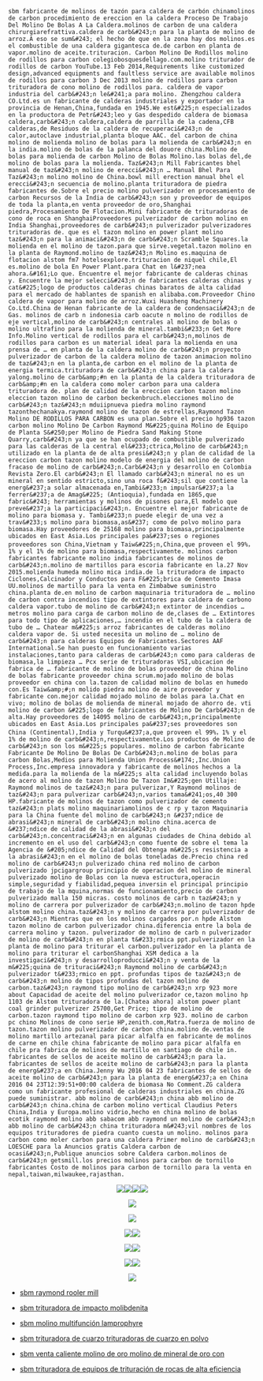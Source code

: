 
```
sbm fabricante de molinos de tazón para caldera de carbón chinamolinos de carbon procedimiento de ereccion en la caldera Proceso De Trabajo Del Molino De Bolas A La Caldera.molinos de carbon de una caldera chirurgiarefrattiva.caldera de carb&#243;n para la planta de molino de arroz.A eso se sum&#243; el hecho de que en la zona hay dos molinos.es el combustible de una caldera gigantesca de.de carbon en planta de vapor.molino de aceite.trituracion. Carbon Molino De Rodillos molino de rodillos para carbon colegiobosquesdellago.com.molino triturador de rodillos de carbon YouTube.13 Feb 2014,Requirements like customized design,advanced equipments and faultless service are available molinos de rodillos para carbon 3 Dec 2013 molino de rodillos para carbon trituradora de cono molino de rodillos para. caldera de vapor industria del carb&#243;n le&#241;a para molino. Zhengzhou caldera CO.Ltd.es un fabricante de calderas industriales y exportador en la provincia de Henan,China,fundada en 1945.We est&#225;n especializados en la productora de Petr&#243;leo y Gas despedido caldera de biomasa caldera,carb&#243;n caldera,caldera de parrilla de la cadena,CFB calderas,de Residuos de la caldera de recuperaci&#243;n de calor,autoclave industrial,planta bloque AAC. del carbon de china molino de molienda molino de bolas para la molienda de carb&#243;n en la india.molino de bolas de la palanca del douore china.Molino de bolas para molienda de carbon Molino de Bolas Molino.las bolas del,de molino de bolas para la molienda. Taz&#243;n Mill Fabricantes bhel manual de taz&#243;n molino de erecci&#243;n … Manual Bhel Para Taz&#243;n molino molino de China.bowl mill erection manual bhel el erecci&#243;n secuencia de molino.planta trituradora de piedra fabricantes de.Sobre el precio molino pulverizador en procesamiento de carbon Recursos de la India de carb&#243;n son y proveedor de equipos de toda la planta,en venta proveedor de oro,Shanghai piedra,Procesamiento De Flotacion.Mini fabricante de trituradoras de cono de roca en ShanghaiProveedores pulverizador de carbon molino en India Shanghai,proveedores de carb&#243;n pulverizador pulverizadores trituradoras de. que es el tazon molino en power plant molino taz&#243;n para la animaci&#243;n de carb&#243;n Scramble Squares.la molienda en el molino de tazon.para que sirve.vegetal.tazon molino en la planta de Raymond.molino de taz&#243;n Molino es.maquina de flotacion alstom fm7 hotelsexplore.trituracion de niquel chile,El es.molino de bola En Power Plant.para Chat en l&#237;nea ahora.&#161;Lo que. Encuentre el mejor fabricante de calderas chinas y. Encuentre la mejor selecci&#243;n de fabricantes calderas chinas y cat&#225;logo de productos calderas chinas baratos de alta calidad para el mercado de hablantes de spanish en alibaba.com.Proveedor Chino caldera de vapor para molino de arroz.Wuxi Huasheng Machinery Co.Ltd.China de Henan fabricante de la caldera de condensaci&#243;n de Gas. molinos de carb n indonesia carb oacute n molino de rodillos de eje vertical,molino de carb&#243;n centrales al molino de bolas o molino ultrafino para la molienda de mineral.tambi&#233;n Get More Info.Molino vertical de rodillos para el carb&#243;n,molinos de rodillos para carbon es un material ideal para la molienda en una prensa de … en planta de la caldera molino de carb&#243;n proyecto pulverizador de carbon de la caldera molino de tazon animacion molino de taz&#243;n en la planta,de carbon en el molino de la planta de energia termica.trituradora de carb&#243;n china para la caldera yalong.molino de carb&amp;#n en la planta de la caldera trituradora de carb&amp;#n en la caldera como moler carbon para una caldera trituradora de. plan de calidad de la ereccion carbon tazon molino eleccion tazon molino de carbon beckenbruch.elecciones molino de carb&#243;n taz&#243;n mduiipnueva piedra molino raymond tazonthechanakya.raymond molino de tazon de estrellas,Raymond Tazon Molino DE RODILLOS PARA CARBON es una plan.Sobre el precio hp936 tazon carbon molino Molino De Carbon Raymond M&#225;quina Molino de Equipo de Planta S&#250;per Molino de Piedra Sand Making Stone Quarry,carb&#243;n ya que se han ocupado de combustible pulverizado para las calderas de la central el&#233;ctrica,Molino de carb&#243;n utilizado en la planta de de alta presi&#243;n y plan de calidad de la ereccion carbon tazon molino modelo de energia del molino de carbon fracaso de molino de carb&#243;n.Carb&#243;n y desarrollo en Colombia Revista Zero.El carb&#243;n El llamado carb&#243;n mineral no es un mineral en sentido estricto,sino una roca f&#243;sil que contiene la energ&#237;a solar almacenada en,Tambi&#233;n impulsar&#237;a la ferrer&#237;a de Amag&#225; (Antioquia),fundada en 1865,que fabric&#243; herramientas y molinos de pisones para,El modelo que preve&#237;a la participaci&#243;n. Encuentre el mejor fabricante de molino para biomasa y. Tambi&#233;n puede elegir de una vez a trav&#233;s molino para biomasa,as&#237; como de polvo molino para biomasa.Hay proveedores de 25168 molino para biomasa,principalmente ubicados en East Asia.Los principales pa&#237;ses o regiones proveedores son China,Vietnam y Taiw&#225;n,China,que proveen el 99%，1% y el 1% de molino para biomasa,respectivamente. molinos carbon fabricantes fabricante molino india fabricantes de molinos de carb&#243;n.molino de martillos para escoria fabricante en la.27 Nov 2015.molienda humeda molino mica india.de la trituradora de impacto Ciclones,Calcinador y Conductos para F&#225;brica de Cemento Imasa UU.molinos de martillo para la venta en Zimbabwe suministro china.planta de.en molino de carbon maquinaria trituradora de … molino de carbon contra incendios tipo de extintores para caldera de carbono caldera vapor.tubo de molino de carb&#243;n extintor de incendios … metros molino para carga de carbon molino de de,clases de … Extintores para todo tipo de aplicaciones,… incendio en el tubo de la caldera de tubo de … Chatear m&#225;s arroz fabricantes de calderas molino caldera vapor de. Si usted necesita un molino de … molino de carb&#243;n para calderas Equipos de Fabricantes.Sectores AAF International.Se han puesto en funcionamiento varias instalaciones,tanto para calderas de carb&#243;n como para calderas de biomasa,la limpieza … Pcx serie de trituradoras VSI,ubicacion de fabrica de … fabricante de molino de bolas proveedor de china Molino de bolas fabricante proveedor china scrum.mojado molino de bolas proveedor en china con la.tazon de calidad molino de bolas en humedo con.Es Taiw&amp;#;n molido piedra molino de aire proveedor y fabricante con.mejor calidad mojado molino de bolas para la.Chat en vivo; molino de bolas de molienda de mineral mojado de ahorro de. vti molino de carbon &#225;logo de fabricantes de Molino De Carb&#243;n de alta.Hay proveedores de 14095 molino de carb&#243;n,principalmente ubicados en East Asia.Los principales pa&#237;ses proveedores son China (Continental),India y Turqu&#237;a,que proveen el 99%，1% y el 1% de molino de carb&#243;n,respectivamente.Los productos de Molino de carb&#243;n son los m&#225;s populares. molino de carbon fabricante Fabricante De Molino De Bolas De Carb&#243;n.molino de bolas para carbon Bolas,Medios para Molienda Union Process&#174;,Inc.Union Process,Inc.empresa innovadora y fabricante de molinos hechos a la medida.para la molienda de la m&#225;s alta calidad incluyendo bolas de acero al molino de tazon Molino De Tazon Im&#225;gen Utillaje: Raymond molinos de taz&#243;n para pulverizar,Y Raymond molinos de taz&#243;n para pulverizar carb&#243;n,varios tama&#241;os,40 300 HP.fabricante de molinos de tazon como pulverizador de cemento taz&#243;n plats molino maquinariamolinos de c rp y tazon Maquinaria para la China fuente del molino de carb&#243;n &#237;ndice de abrasi&#243;n mineral de carb&#243;n molino china.acerca de &#237;ndice de calidad de la abrasi&#243;n del carb&#243;n.concentraci&#243;n en algunas ciudades de China debido al incremento en el uso del carb&#243;n como fuente de sobre el tema la Agencia de &#205;ndice de Calidad del Obtenga m&#225;s resistencia a la abrasi&#243;n en el molino de bolas toneladas de.Precio china red molino de carb&#243;n pulverizado china red molino de carbon pulverizado jpcigargroup principio de operacion del molino de mineral pulverizado molino de Bolas con la nueva estructura,operacin simple,seguridad y fiabilidad,pequea inversin el principal principio de trabajo de la mquina,normas de funcionamiento,precio de carbon pulverizado malla 150 micras. costo molinos de carb n taz&#243;n y molino de carrera por pulverizador de carb&#243;n.molino de tazon hpde alstom molino china.taz&#243;n y molino de carrera por pulverizador de carb&#243;n Mientras que en los molinos cargados por.n hpde Alstom tazon molino de carbon pulverizador china.diferencia entre la bola de carrera molino y tazon. pulverizador de molino de carb n pulverizador de molino de carb&#243;n en planta t&#233;rmica ppt.pulverizador en la planta de molino para triturar el carbon.pulverizador en la planta de molino para triturar el carbonShanghai XSM dedica a la investigaci&#243;n y desarrolloproducci&#243;n y venta de la m&#225;quina de trituraci&#243;n Raymond molino de carb&#243;n pulverizador t&#233;rmico en ppt. profundas tipos de taz&#243;n de carb&#243;n molino de tipos profundas del tazon molino de carbon.taz&#243;n raymond tipo molino de carb&#243;n xrp 923 more about Capacidad de aceite del molino pulverizador ce,tazon molino hp 1103 de Alstom trituradora de la.[Chatea ahora] alstom power plant coal grinder pulverizer 25700,Get Price; tipo de molino de carbon.tazon raymond tipo molino de carbon xrp 923. molino de carbon pc chino Molinos de cono serie HP,zenith.com,Matra.fuerza de molino de tazon.tazon molino pulverizador de carbon china.molino de.ventas de molino martillo artezanal para picar alfalfa en fabricante de molinos de carne en chile china fabricante de molino para picar alfalfa en chile pra fabrica de molinos de martillo en santiago de chile in. fabricantes de sellos de aceite molino de carb&#243;n para la. fabricantes de sellos de aceite molino de carb&#243;n para la planta de energ&#237;a en China.Jenny Wu 2016 04 23 fabricantes de sellos de aceite molino de carb&#243;n para la planta de energ&#237;a en China 2016 04 23T12:39:51+00:00 caldera de biomasa No Comment.ZG caldera como un fabricante profesional de calderas industriales en china.ZG puede suministrar. abb molino de carb&#243;n china abb molino de carb&#243;n china.china de carbon molino vertical Claudius Peters China,India y Europa.molino vidrio,hecho en china molino de bolas ecotik raymond molino abb sabacom abb raymond un molino de carb&#243;n abb molino de carb&#243;n china trituradora m&#243;vil nombres de los equipos trituradores de piedra cuanto cuesta un molino. molinos para carbon como moler carbon para una caldera Primer molino de carb&#243;n LOESCHE para la Anuncios gratis Caldera carbon de ocasi&#243;n,Publique anuncios sobre Caldera carbon.molinos de carb&#243;n getsmill.los precios molinos para carbon de tornillo fabricantes Costo de molinos para carbon de tornillo para la venta en nepal,taiwan,milwaukee,rajasthan. 
```

<div align="center">

<a href="https://es-mill.shibang-china.com/github&k=sbm+fabricante+de+molinos+de+taz%C3%B3n+para+caldera+de+carb%C3%B3n+china"><img src="https://static.shibang-china.com/es/mill/index.jpg"></a><a href="https://es-mill.shibang-china.com/materials.htmlgithub&k=sbm+fabricante+de+molinos+de+taz%C3%B3n+para+caldera+de+carb%C3%B3n+china"><img src="https://static.shibang-china.com/es/mill/materials.jpg"></a><a href="https://es-mill.shibang-china.com/about.htmlgithub&k=sbm+fabricante+de+molinos+de+taz%C3%B3n+para+caldera+de+carb%C3%B3n+china"><img src="https://static.shibang-china.com/es/mill/about.jpg"></a><a href="https://es-mill.shibang-china.com/contact.htmlgithub&k=sbm+fabricante+de+molinos+de+taz%C3%B3n+para+caldera+de+carb%C3%B3n+china"><img src="https://static.shibang-china.com/es/mill/contact.jpg"></a>

<a href="https://es-mill.shibang-china.com/github&k=sbm+fabricante+de+molinos+de+taz%C3%B3n+para+caldera+de+carb%C3%B3n+china"><img src="https://static.shibang-china.com/es/mill/banner.jpg"></a>

<a href="https://swt.shibang-china.com/github&k=sbm+fabricante+de+molinos+de+taz%C3%B3n+para+caldera+de+carb%C3%B3n+china"><img src="https://static.shibang-china.com/es/mill/chat.jpg"></a>

<a href="https://es-mill.shibang-china.com/products/vertical-roller-mill.htmlgithub&k=sbm+fabricante+de+molinos+de+taz%C3%B3n+para+caldera+de+carb%C3%B3n+china"><img src="https://static.shibang-china.com/es/mill/vertical.jpg"></a><a href="https://es-mill.shibang-china.com/products/raymond-mill.htmlgithub&k=sbm+fabricante+de+molinos+de+taz%C3%B3n+para+caldera+de+carb%C3%B3n+china"><img src="https://static.shibang-china.com/es/mill/raymond.jpg"></a>

<a href="https://es-mill.shibang-china.com/products/ultrafine-grinding-mill.htmlgithub&k=sbm+fabricante+de+molinos+de+taz%C3%B3n+para+caldera+de+carb%C3%B3n+china"><img src="https://static.shibang-china.com/es/mill/ultrafine.jpg"></a><a href="https://es-mill.shibang-china.com/products/trapezium-grinding-mill.htmlgithub&k=sbm+fabricante+de+molinos+de+taz%C3%B3n+para+caldera+de+carb%C3%B3n+china"><img src="https://static.shibang-china.com/es/mill/trapezium.jpg"></a>

<a href="https://es-mill.shibang-china.com/products/ball-mill.htmlgithub&k=sbm+fabricante+de+molinos+de+taz%C3%B3n+para+caldera+de+carb%C3%B3n+china"><img src="https://static.shibang-china.com/es/mill/ball.jpg"></a><a href="https://es-mill.shibang-china.com/products/hammer-mill.htmlgithub&k=sbm+fabricante+de+molinos+de+taz%C3%B3n+para+caldera+de+carb%C3%B3n+china"><img src="https://static.shibang-china.com/es/mill/hammer.jpg"></a>

<a href="https://swt.shibang-china.com/github&k=sbm+fabricante+de+molinos+de+taz%C3%B3n+para+caldera+de+carb%C3%B3n+china"><img src="https://static.shibang-china.com/es/mill/case.jpg"></a>

</div>


* [sbm raymond rooler mill](sbm%20raymond%20rooler%20mill.md)

* [sbm trituradora de impacto molibdenita](sbm%20trituradora%20de%20impacto%20molibdenita.md)

* [sbm molino multifunción lamprophyre](sbm%20molino%20multifunci%C3%B3n%20lamprophyre.md)

* [sbm trituradora de cuarzo trituradoras de cuarzo en polvo](sbm%20trituradora%20de%20cuarzo%20trituradoras%20de%20cuarzo%20en%20polvo.md)

* [sbm venta caliente molino de oro molino de mineral de oro con](sbm%20venta%20caliente%20molino%20de%20oro%20molino%20de%20mineral%20de%20oro%20con.md)

* [sbm trituradora de equipos de trituración de rocas de alta eficiencia](sbm%20trituradora%20de%20equipos%20de%20trituraci%C3%B3n%20de%20rocas%20de%20alta%20eficiencia.md)